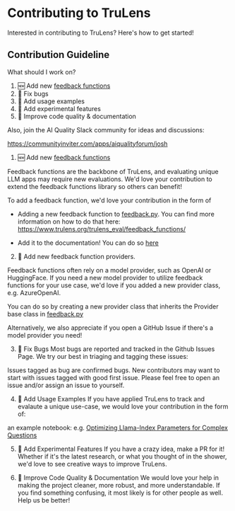 # Contributing to TruLens

Interested in contributing to TruLens? Here's how to get started!

## Contribution Guideline

What should I work on?

1. 🆕 Add new [feedback functions](https://www.trulens.org/trulens_eval/feedback_functions/)
2. 🐛 Fix bugs
3. 🎉 Add usage examples
4. 🧪 Add experimental features
5. 📄 Improve code quality & documentation

Also, join the AI Quality Slack community for ideas and discussions:

https://communityinviter.com/apps/aiqualityforum/josh

1. 🆕 Add new [feedback functions](https://www.trulens.org/trulens_eval/feedback_functions/)

Feedback functions are the backbone of TruLens, and evaluating unique LLM apps may require new evaluations. We'd love your contribution to extend the feedback functions library so others can benefit!

To add a feedback function, we'd love your contribution in the form of
- Adding a new feedback function to [feedback.py](https://github.com/truera/trulens/blob/main/trulens_eval/trulens_eval/feedback.py). You can find more information on how to do that here: https://www.trulens.org/trulens_eval/feedback_functions/

- Add it to the documentation! You can do so [here](https://github.com/truera/trulens/blob/main/trulens_eval/examples/feedback_functions.ipynb)

2. 🤝 Add new feedback function providers.

Feedback functions often rely on a model provider, such as OpenAI or HuggingFace. If you need a new model provider to utilize feedback functions for your use case, we'd love if you added a new provider class, e.g. AzureOpenAI.

You can do so by creating a new provider class that inherits the Provider base class in [feedback.py](https://github.com/truera/trulens/blob/main/trulens_eval/trulens_eval/feedback.py)

Alternatively, we also appreciate if you open a GitHub Issue if there's a model provider you need!

3. 🐛 Fix Bugs
Most bugs are reported and tracked in the Github Issues Page. We try our best in triaging and tagging these issues:

Issues tagged as bug are confirmed bugs.
New contributors may want to start with issues tagged with good first issue.
Please feel free to open an issue and/or assign an issue to yourself.

4. 🎉 Add Usage Examples
If you have applied TruLens to track and evalaute a unique use-case, we would love your contribution in the form of:

an example notebook: e.g. [Optimizing Llama-Index Parameters for Complex Questions](https://github.com/truera/trulens/blob/main/trulens_eval/examples/frameworks/llama_index/llamaindex-subquestion-query.ipynb)

5. 🧪 Add Experimental Features
If you have a crazy idea, make a PR for it! Whether if it's the latest research, or what you thought of in the shower, we'd love to see creative ways to improve TruLens.

6. 📄 Improve Code Quality & Documentation
We would love your help in making the project cleaner, more robust, and more understandable. If you find something confusing, it most likely is for other people as well. Help us be better!
